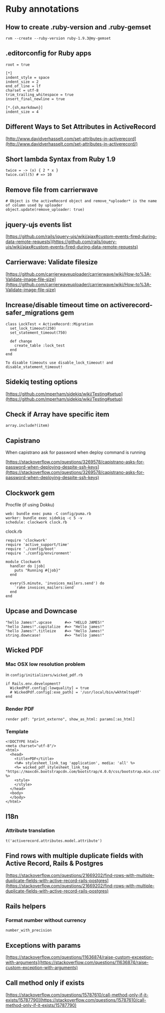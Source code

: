 # Ruby annotations
## How to create .ruby-version and .ruby-gemset
`rvm --create --ruby-version ruby-1.9.3@my-gemset`

## .editorconfig for Ruby apps
```
root = true

[*]
indent_style = space
indent_size = 2
end_of_line = lf
charset = utf-8
trim_trailing_whitespace = true
insert_final_newline = true

[*.{sh,markdown}]
indent_size = 4

```

## Different Ways to Set Attributes in ActiveRecord

[http://www.davidverhasselt.com/set-attributes-in-activerecord](http://www.davidverhasselt.com/set-attributes-in-activerecord/)

## Short lambda Syntax from Ruby 1.9
```
twice = -> (x) { 2 * x }
twice.call(5) # => 10
```

## Remove file from carrierwave
```
# Object is the activeRecord object and remove_*uploader* is the name of column used by uploader
object.update(remove_uploader: true)
```

## jquery-ujs events list

[https://github.com/rails/jquery-ujs/wiki/ajax#custom-events-fired-during-data-remote-requests](https://github.com/rails/jquery-ujs/wiki/ajax#custom-events-fired-during-data-remote-requests)

## Carrierwave: Validate filesize
[https://github.com/carrierwaveuploader/carrierwave/wiki/How-to%3A-Validate-image-file-size](https://github.com/carrierwaveuploader/carrierwave/wiki/How-to%3A-Validate-image-file-size)

## Increase/disable timeout time on activerecord-safer_migrations gem
```
class LockTest < ActiveRecord::Migration
  set_lock_timeout(250)
  set_statement_timeout(750)

  def change
    create_table :lock_test
  end
end

To disable timeouts use disable_lock_timeout! and disable_statement_timeout!
```
## Sidekiq testing options
[https://github.com/mperham/sidekiq/wiki/Testing#setup](https://github.com/mperham/sidekiq/wiki/Testing#setup)

## Check if Array have specific item
`array.include?(item)`

## Capistrano
When capistrano ask for password when deploy command is running

[https://stackoverflow.com/questions/3269578/capistrano-asks-for-password-when-deploying-despite-ssh-keys](https://stackoverflow.com/questions/3269578/capistrano-asks-for-password-when-deploying-despite-ssh-keys)

## Clockwork gem
Procfile (if using Dokku)
```
web: bundle exec puma -C config/puma.rb
worker: bundle exec sidekiq -c 5 -v
schedule: clockwork clock.rb
```

clock.rb
```
require 'clockwork'
require 'active_support/time'
require './config/boot'
require './config/environment'

module Clockwork
  handler do |job|
    puts "Running #{job}"
  end

  every(5.minute, 'invoices_mailers.send') do
    `rake invoices_mailers:send`
  end
end
```

## Upcase and Downcase
```
"hello James!".upcase      #=> "HELLO JAMES!"
"hello James!".capitalize  #=> "Hello james!"
"hello James!".titleize    #=> "Hello James!"
string.downcase!           #=> "hello james!"
```

## Wicked PDF
### Mac OSX low resolution problem
in `config/initializers/wicked_pdf.rb`

```
if Rails.env.development?
  WickedPdf.config[:lowquality] = true
  # WickedPdf.config[:exe_path] = '/usr/local/bin/wkhtmltopdf'
end
```
### Render PDF
```
render pdf: "print_externo", show_as_html: params[:as_html]
```
### Template
```
<!DOCTYPE html>
<meta charset="utf-8"/>
<html>
  <head>
    <title>PDF</title>
    <%#= stylesheet_link_tag 'application', media: 'all' %>
    <%= wicked_pdf_stylesheet_link_tag "https://maxcdn.bootstrapcdn.com/bootstrap/4.0.0/css/bootstrap.min.css" %>
    <style>
    </style>
  </head>
  <body>
  </body>
</html>

```

## I18n
### Attribute translation
`t('activerecord.attributes.model.attribute')`

## Find rows with multiple duplicate fields with Active Record, Rails & Postgres
[https://stackoverflow.com/questions/21669202/find-rows-with-multiple-duplicate-fields-with-active-record-rails-postgres](https://stackoverflow.com/questions/21669202/find-rows-with-multiple-duplicate-fields-with-active-record-rails-postgres)

## Rails helpers
### Format number without currency
`number_with_precision`

## Exceptions with params
[https://stackoverflow.com/questions/11636874/raise-custom-exception-with-arguments](https://stackoverflow.com/questions/11636874/raise-custom-exception-with-arguments)

## Call method only if exists
[https://stackoverflow.com/questions/15787610/call-method-only-if-it-exists/15787790](https://stackoverflow.com/questions/15787610/call-method-only-if-it-exists/15787790)

